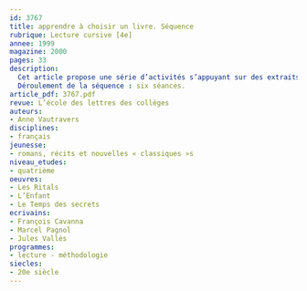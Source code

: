 ```yaml
---
id: 3767
title: apprendre à choisir un livre. Séquence
rubrique: Lecture cursive [4e]
annee: 1999
magazine: 2000
pages: 33
description: 
  Cet article propose une série d’activités s’appuyant sur des extraits de catalogues de littérature de jeunesse : il s’agit d’initier les élèves à la notion de genres, de formes narratives et de thèmes, afin de les rendre plus autonomes dans le choix d’un livre. Il suggère ensuite de travailler sur un texte qui permettra aux élèves de prendre position pour la lecture, puis de se décrire en tant que lecteurs : la notion de lecture évasion, source de plaisir, sera ainsi introduite. Enfin, un débat leur sera proposé sur les intérêts de la lecture. On leur demandera de rédiger un paragraphe argumentatif en faveur de cette activité…
  Déroulement de la séquence : six séances.
article_pdf: 3767.pdf
revue: L’école des lettres des collèges
auteurs:
- Anne Vautravers
disciplines:
- français
jeunesse:
- romans, récits et nouvelles « classiques »s
niveau_etudes:
- quatrième
oeuvres:
- Les Ritals
- L’Enfant
- Le Temps des secrets
ecrivains:
- François Cavanna
- Marcel Pagnol
- Jules Vallès
programmes:
- lecture - méthodologie
siecles:
- 20e siècle
---
```

